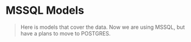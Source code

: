 # MSSQL Models

> Here is models that cover the data. Now we are using MSSQL, but have a plans to move to POSTGRES.

## 